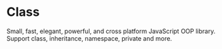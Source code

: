 Class
=====

Small, fast, elegant, powerful, and cross platform JavaScript OOP library. Support class, inheritance, namespace, private and more.

